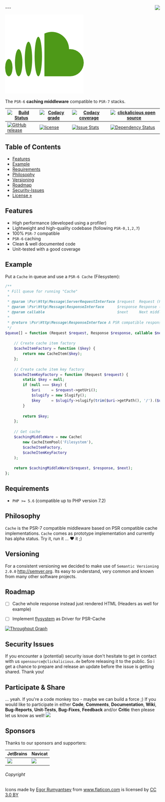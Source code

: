 <img src="https://avatars0.githubusercontent.com/u/26927954?v=3&s=80" align="right" />
---

![Logo of Caching-Middleware](docs/logo-large.png)

The `PSR-6` **caching middleware** compatible to `PSR-7` stacks.

| [![Build Status](https://img.shields.io/travis/clickalicious/caching-middleware.svg)](https://travis-ci.org/clickalicious/caching-middleware) 	| [![Codacy grade](https://img.shields.io/codacy/grade/a4f484985bd74c82b98ded7e1b0f43af.svg)](https://www.codacy.com/app/benjamin-carl/caching-middleware?utm_source=github.com&amp;utm_medium=referral&amp;utm_content=clickalicious/caching-middleware&amp;utm_campaign=Badge_Grade) 	| [![Codacy coverage](https://img.shields.io/codacy/coverage/a4f484985bd74c82b98ded7e1b0f43af.svg)](https://www.codacy.com/app/benjamin-carl/caching-middleware?utm_source=github.com&amp;utm_medium=referral&amp;utm_content=clickalicious/caching-middleware&amp;utm_campaign=Badge_Grade) 	| [![clickalicious open source](https://img.shields.io/badge/clickalicious-open--source-green.svg?style=flat)](https://clickalicious.de/) 	|
|---	|---	|---	|---	|
| [![GitHub release](https://img.shields.io/github/release/clickalicious/caching-middleware.svg?style=flat)](https://github.com/clickalicious/caching-middleware/releases) 	| [![license](https://img.shields.io/github/license/mashape/apistatus.svg)](https://opensource.org/licenses/MIT)  	| [![Issue Stats](https://img.shields.io/issuestats/i/github/clickalicious/caching-middleware.svg)](https://github.com/clickalicious/caching-middleware/issues) 	| [![Dependency Status](https://dependencyci.com/github/clickalicious/webserver-daemon/badge)](https://dependencyci.com/github/clickalicious/webserver-daemon)  	|


## Table of Contents

- [Features](#features)
- [Example](#example)
- [Requirements](#requirements)
- [Philosophy](#philosophy)
- [Versioning](#versioning)
- [Roadmap](#roadmap)
- [Security-Issues](#security-issues)  
- [License »](LICENSE)


## Features

 - High performance (developed using a profiler)
 - Lightweight and high-quality codebase (following `PSR-0,1,2,7`)
 - 100% `PSR-7` compatible
 - `PSR-6` caching
 - Clean & well documented code
 - Unit-tested with a good coverage


## Example

Put a `Cache` in queue and use a `PSR-6 Cache` (Filesystem):

```php
/**
 * Fill queue for running "Cache"
 *
 * @param \Psr\Http\Message\ServerRequestInterface $request  Request (PSR) to process
 * @param \Psr\Http\Message\ResponseInterface      $response Response (PSR) to use
 * @param callable                                 $next     Next middleware in stack
 *
 * @return \Psr\Http\Message\ResponseInterface A PSR compatible response
 */
$queue[] = function (Request $request, Response $response, callable $next) {

    // Create cache item factory
    $cacheItemFactory = function ($key) {
        return new CacheItem($key);
    };

    // Create cache item key factory
    $cacheItemKeyFactory = function (Request $request) {
        static $key = null;
        if (null === $key) {
            $uri     = $request->getUri();
            $slugify = new Slugify();
            $key     = $slugify->slugify(trim($uri->getPath(), '/').($uri->getQuery() ? '?'.$uri->getQuery() : ''));
        }

        return $key;
    };

    // Get cache
    $cachingMiddleWare = new Cache(
        new CacheItemPool('Filesystem'),
        $cacheItemFactory,
        $cacheItemKeyFactory
    );

    return $cachingMiddleWare($request, $response, $next);
};
```


## Requirements

 - `PHP >= 5.6` (compatible up to PHP version 7.2)


## Philosophy

`Cache` is the PSR-7 compatible middleware based on PSR compatible cache implementations. `Cache` comes as prototype implementation and currently has alpha status. Try it, run it ... ♥ it ;)


## Versioning

For a consistent versioning we decided to make use of `Semantic Versioning 2.0.0` http://semver.org. Its easy to understand, very common and known from many other software projects.


## Roadmap
- [ ] Cache whole response instead just rendered HTML (Headers as well for example)
- [ ] Implement [flysystem](http://flysystem.thephpleague.com/ "flysystem") as Driver for PSR-Cache


[![Throughput Graph](https://graphs.waffle.io/clickalicious/caching-middleware/throughput.svg)](https://waffle.io/clickalicious/caching-middleware/metrics)


## Security Issues

If you encounter a (potential) security issue don't hesitate to get in contact with us `opensource@clickalicious.de` before releasing it to the public. So i get a chance to prepare and release an update before the issue is getting shared. Thank you!


## Participate & Share

... yeah. If you're a code monkey too - maybe we can build a force ;) If you would like to participate in either **Code**, **Comments**, **Documentation**, **Wiki**, **Bug-Reports**, **Unit-Tests**, **Bug-Fixes**, **Feedback** and/or **Critic** then please let us know as well!
<a href="https://twitter.com/intent/tweet?hashtags=&original_referer=http%3A%2F%2Fgithub.com%2F&text=Cache%20-%20PSR-7%20compatible%20stack%20implementation%20based%20on%20PSR-6.%20%40phpfluesterer%20%23caching-middleware%20%23php%20https%3A%2F%2Fgithub.com%2Fclickalicious%2Fcaching-middleware&tw_p=tweetbutton" target="_blank">
  <img src="http://jpillora.com/github-twitter-button/img/tweet.png"></img>
</a>


## Sponsors

Thanks to our sponsors and supporters:  

| JetBrains | Navicat |
|---|---|
| <a href="https://www.jetbrains.com/phpstorm/" title="PHP IDE :: JetBrains PhpStorm" target="_blank"><img src="https://resources.jetbrains.com/assets/media/open-graph/jetbrains_250x250.png" height="55"></img></a> | <a href="http://www.navicat.com/" title="Navicat GUI - DB GUI-Admin-Tool for MySQL, MariaDB, SQL Server, SQLite, Oracle & PostgreSQL" target="_blank"><img src="http://upload.wikimedia.org/wikipedia/en/9/90/PremiumSoft_Navicat_Premium_Logo.png" height="55" /></a>  |


###### Copyright
<div>Icons made by <a href="http://www.flaticon.com/authors/egor-rumyantsev" title="Egor Rumyantsev">Egor Rumyantsev</a> from <a href="http://www.flaticon.com" title="Flaticon">www.flaticon.com</a> is licensed by <a href="http://creativecommons.org/licenses/by/3.0/" title="Creative Commons BY 3.0" target="_blank">CC 3.0 BY</a></div>


[1]: https://packagist "packagist.org - Package registry of composer"
